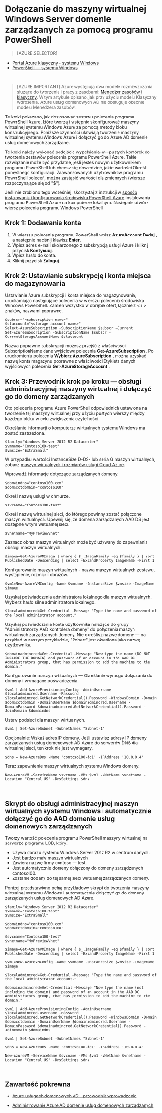 <properties
    pageTitle="Azure Active Directory Domain Services: Przewodnik po administracji | Microsoft Azure"
    description="Dołączanie maszyny wirtualnej systemu Windows z domeną zarządzane przy użyciu programu PowerShell Azure i model klasyczny wdrożenia."
    services="active-directory-ds"
    documentationCenter=""
    authors="mahesh-unnikrishnan"
    manager="stevenpo"
    editor="curtand"/>

<tags
    ms.service="active-directory-ds"
    ms.workload="identity"
    ms.tgt_pltfrm="na"
    ms.devlang="na"
    ms.topic="article"
    ms.date="10/01/2016"
    ms.author="maheshu"/>


# <a name="join-a-windows-server-virtual-machine-to-a-managed-domain-using-powershell"></a>Dołączanie do maszyny wirtualnej Windows Server domenie zarządzanych za pomocą programu PowerShell

> [AZURE.SELECTOR]
- [Portal Azure klasyczny - systemu Windows](active-directory-ds-admin-guide-join-windows-vm.md)
- [PowerShell — systemu Windows](active-directory-ds-admin-guide-join-windows-vm-classic-powershell.md)

<br>

> [AZURE.IMPORTANT] Azure występują dwa modele rozmieszczania służące do tworzenia i pracy z zasobami: [Menedżer zasobów i klasyczny](../resource-manager-deployment-model.md). W tym artykule opisano, jak przy użyciu modelu Klasyczny wdrożenia. Azure usług domenowych AD nie obsługuje obecnie modelu Menedżera zasobów.

Te kroki pokazano, jak dostosować zestawu polecenia programu PowerShell Azure, które tworzą i wstępnie skonfigurować maszyny wirtualnej systemu Windows Azure za pomocą metody bloku konstrukcyjnego. Poniższe czynności ułatwiają tworzenie maszyny wirtualnej systemu Windows Azure i dołączyć go do Azure AD domenie usług domenowych zarządzane.

Te kroki należy wykonać podejście wypełniania-w--pustych komórek do tworzenia zestawów polecenia programu PowerShell Azure. Takie rozwiązanie może być przydatne, jeśli jesteś nowym użytkownikiem programu PowerShell lub chcesz się dowiedzieć, jakie wartości Określ pomyślnego konfiguracji. Zaawansowanych użytkowników programu PowerShell poleceń, można zastąpić wartości dla zmiennych (wiersze rozpoczynające się od "$").

Jeśli nie zrobiono tego wcześniej, skorzystaj z instrukcji w [sposób instalowania i konfigurowania środowiska PowerShell Azure](../powershell-install-configure.md) instalowania programu PowerShell Azure na komputerze lokalnym. Następnie otwórz wiersz polecenia programu Windows PowerShell.

## <a name="step-1-add-your-account"></a>Krok 1: Dodawanie konta

1. W wierszu polecenia programu PowerShell wpisz **AzureAccount Dodaj** , a następnie naciśnij klawisz **Enter**.
2. Wpisz adres e-mail skojarzonego z subskrypcją usługi Azure i kliknij przycisk **Kontynuuj**.
3. Wpisz hasło do konta.
4. Kliknij przycisk **Zaloguj**.

## <a name="step-2-set-your-subscription-and-storage-account"></a>Krok 2: Ustawianie subskrypcję i konta miejsca do magazynowania

Ustawianie Azure subskrypcji i konta miejsca do magazynowania, uruchamiając następujące polecenia w wierszu polecenia środowiska Windows PowerShell. Zamień wszystko w obrębie ofert, łącznie z < i > znaków, nazwami poprawne.

    $subscr="<subscription name>"
    $staccount="<storage account name>"
    Select-AzureSubscription -SubscriptionName $subscr –Current
    Set-AzureSubscription -SubscriptionName $subscr -CurrentStorageAccountName $staccount

Nazwa poprawne subskrypcji możesz przejść z właściwości SubscriptionName dane wyjściowe polecenia **Get-AzureSubscription** . Po uruchomieniu polecenia **Wybierz AzureSubscription** , można uzyskać nazwę konta magazynu poprawne z właściwości Etykieta danych wyjściowych polecenia **Get-AzureStorageAccount** .


## <a name="step-3-step-by-step-walkthrough---provision-the-virtual-machine-and-join-it-to-the-managed-domain"></a>Krok 3: Przewodnik krok po kroku — obsługi administracyjnej maszyny wirtualnej i dołączyć go do domeny zarządzanych
Oto polecenia programu Azure PowerShell odpowiednich ustawiona na tworzenie tej maszyny wirtualnej przy użyciu pustych wierszy między każdego bloku w celu zwiększenia czytelności.

Określanie informacji o komputerze wirtualnych systemu Windows ma zostać zastrzeżona.

    $family="Windows Server 2012 R2 Datacenter"
    $vmname="Contoso100-test"
    $vmsize="ExtraSmall"

W przypadku wartości InstanceSize D-DS- lub seria G maszyn wirtualnych, zobacz [maszyn wirtualnych i rozmiarów usługi Cloud Azure](https://msdn.microsoft.com/library/azure/dn197896.aspx).

Wprowadź informacje dotyczące zarządzanych domeny.

    $domaindns="contoso100.com"
    $domacctdomain="contoso100"

Określ nazwę usługi w chmurze.

    $svcname="Contoso100-test"

Określ nazwę wirtualnej sieci, do którego powinny zostać połączone maszyn wirtualnych. Upewnij się, że domena zarządzanych AAD DS jest dostępne w tym wirtualnej sieci.

    $vnetname="MyPreviewVnet"

Zaznacz obraz maszyn wirtualnych może być używany do zapewniania obsługi maszyn wirtualnych.

    $image=Get-AzureVMImage | where { $_.ImageFamily -eq $family } | sort PublishedDate -Descending | select -ExpandProperty ImageName -First 1

Konfigurowanie maszyn wirtualnych - nazwa maszyn wirtualnych zestawu, wystąpienie, rozmiar i obrazów.

    $vm1=New-AzureVMConfig -Name $vmname -InstanceSize $vmsize -ImageName $image

Uzyskaj poświadczenia administratora lokalnego dla maszyn wirtualnych. Wybierz hasło silne administratora lokalnego.

    $localadmincred=Get-Credential –Message "Type the name and password of the local administrator account."

Uzyskaj poświadczenia konta użytkownika należące do grupy "Administratorzy AAD kontrolera domeny" do połączenia maszyn wirtualnych zarządzanych domeny. Nie określisz nazwę domeny — na przykład w naszym przykładzie, "Robert" jest określona jako nazwę użytkownika.

    $domainadmincred=Get-Credential –Message "Now type the name (DO NOT INCLUDE THE DOMAIN) and password of an account in the AAD DC Administrators group, that has permission to add the machine to the domain."

Konfigurowanie maszyn wirtualnych — Określanie wymogu dołączania do domeny i wymagane poświadczenia.

    $vm1 | Add-AzureProvisioningConfig -AdminUsername $localadmincred.Username -Password $localadmincred.GetNetworkCredential().Password -WindowsDomain -Domain $domacctdomain -DomainUserName $domainadmincred.Username -DomainPassword $domainadmincred.GetNetworkCredential().Password -JoinDomain $domaindns

Ustaw podsieci dla maszyn wirtualnych.

    $vm1 | Set-AzureSubnet -SubnetNames "Subnet-1"

Opcjonalnie: Wskaż adres IP domeny. Jeśli ustawisz adresy IP domeny zarządzanych usług domenowych AD Azure do serwerów DNS dla wirtualnej sieci, ten krok nie jest wymagany.

    $dns = New-AzureDns -Name 'contoso100-dc1' -IPAddress '10.0.0.4'

Teraz zapewnienie maszyn wirtualnych systemu Windows domeny.

    New-AzureVM –ServiceName $svcname -VMs $vm1 -VNetName $vnetname -Location "Central US" -DnsSettings $dns

<br>

## <a name="script-to-provision-a-windows-vm-and-automatically-join-it-to-an-aad-domain-services-managed-domain"></a>Skrypt do obsługi administracyjnej maszyn wirtualnych systemu Windows i automatycznie dołączyć go do AAD domenie usług domenowych zarządzanych
Tworzy wartość polecenia programu PowerShell maszyny wirtualnej na serwerze programu LOB, który:

- Używa obrazu systemu Windows Server 2012 R2 w centrum danych.
- Jest bardzo mały maszyn wirtualnych.
- Zawiera nazwę firmy contoso — test.
- Jest automatycznie domeny dołączony do domeny zarządzanych contoso100.
- Zostanie dodany do tej samej sieci wirtualnej zarządzanych domeny.

Poniżej przedstawiono pełną przykładowy skrypt do tworzenia maszyny wirtualnej systemu Windows i automatycznie dołączyć go do domeny zarządzanych usług domenowych AD Azure.

    $family="Windows Server 2012 R2 Datacenter"
    $vmname="Contoso100-test"
    $vmsize="ExtraSmall"

    $domaindns="contoso100.com"
    $domacctdomain="contoso100"

    $svcname="Contoso100-test"
    $vnetname="MyPreviewVnet"

    $image=Get-AzureVMImage | where { $_.ImageFamily -eq $family } | sort PublishedDate -Descending | select -ExpandProperty ImageName -First 1

    $vm1=New-AzureVMConfig -Name $vmname -InstanceSize $vmsize -ImageName $image

    $localadmincred=Get-Credential –Message "Type the name and password of the local administrator account."

    $domainadmincred=Get-Credential –Message "Now type the name (not including the domain) and password of an account in the AAD DC Administrators group, that has permission to add the machine to the domain."

    $vm1 | Add-AzureProvisioningConfig -AdminUsername $localadmincred.Username -Password $localadmincred.GetNetworkCredential().Password -WindowsDomain -Domain $domacctdomain -DomainUserName $domainadmincred.Username -DomainPassword $domainadmincred.GetNetworkCredential().Password -JoinDomain $domaindns

    $vm1 | Set-AzureSubnet -SubnetNames "Subnet-1"

    $dns = New-AzureDns -Name 'contoso100-dc1' -IPAddress '10.0.0.4'

    New-AzureVM –ServiceName $svcname -VMs $vm1 -VNetName $vnetname -Location "Central US" -DnsSettings $dns

<br>

## <a name="related-content"></a>Zawartość pokrewna
- [Azure usługach domenowych AD - przewodnik wprowadzenie](./active-directory-ds-getting-started.md)

- [Administrowanie Azure AD domenie usług domenowych zarządzanych](./active-directory-ds-admin-guide-administer-domain.md)
